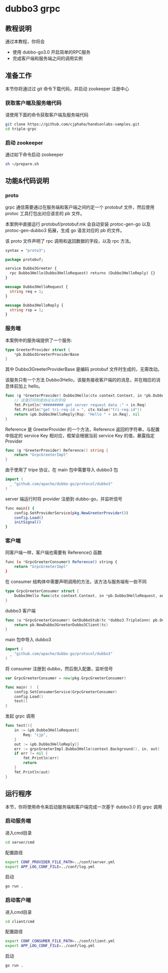# dubbo3 grpc

## 教程说明

通过本教程，你将会

* 使用 dubbo-go3.0 开启简单的RPC服务
* 完成客户端和服务端之间的调用实例

## 准备工作

本节你将通过过 git 命令下载代码，并启动 zookeeper 注册中心

### 获取客户端及服务端代码

请使用下面的命令获取客户端及服务端代码

```bash
git clone https://github.com/cjphaha/handsonlabs-samples.git
cd triple-grpc
```

### 启动 zookeeper

通过如下命令启动 zookeeper

```bash
sh ~/prepare.sh
```

## 功能&代码说明

### proto

grpc 通信需要通过在服务端和客户端之间约定一个 protobuf 文件，然后使用 protoc 工具打包出对应语言的 pb 文件。

本案例中直接运行 protobuf/protobuf.mk 会自动安装 protoc-gen-go 以及 protoc-gen-dubbo3 拓展，生成 go 语言对应的 pb 的文件。

该 proto 文件声明了 rpc 调用和返回数据的字段，以及 rpc 方法。

```protobuf
syntax = "proto3";

package protobuf;

service Dubbo3Greeter {
  rpc Dubbo3Hello(Dubbo3HelloRequest) returns (Dubbo3HelloReply) {}
}

message Dubbo3HelloRequest {
  string req = 1;
}

message Dubbo3HelloReply {
  string rsp = 1;
}

```

### 服务端

本案例中的服务端提供了一个服务:

```go
type GreeterProvider struct {
	*pb.Dubbo3GreeterProviderBase
}
```

其中 Dubbo3GreeterProviderBase 是编码 protobuf 文件时生成的，无需改动。



该服务只有一个方法 Dubbo3Hello，该服务接收客户端的的消息，并在相应的消息体前加上 hello。

```go
func (g *GreeterProvider) Dubbo3Hello(ctx context.Context, in *pb.Dubbo3HelloRequest) (*pb.Dubbo3HelloReply, error) {
	// 这里打印的是协议头的字段 
    fmt.Println("######### get server request data :" + in.Req)
	fmt.Println("get tri-req-id = ", ctx.Value("tri-req-id"))
	return &pb.Dubbo3HelloReply{Rsp: "Hello " + in.Req}, nil
}
```



Reference 是 GreeterProvider 的一个方法，Reference 返回的字符串，与配置中指定的 service Key 相对应，框架会根据当前 service Key 的值，暴露指定 Provider

```go
func (g *GreeterProvider) Reference() string {
	return "GrpcGreeterImpl"
}
```



由于使用了 tripe 协议，在 main 包中需要导入 dubbo3 包

```go
import (
  _ "github.com/apache/dubbo-go/protocol/dubbo3"
)
```



server 端运行时将 provider 注册到 dubbo-go，并监听信号

```bash
func main() {
	config.SetProviderService(pkg.NewGreeterProvider())
	config.Load()
	initSignal()
}
```

### 客户端

同客户端一样，客户端也需要有 Reference() 函数

```bash
func (u *GrpcGreeterConsumer) Reference() string {
	return "GrpcGreeterImpl"
}
```



在 consumer 结构体中需要声明调用的方法，该方法与服务端有一些不同

```go
type GrpcGreeterConsumer struct {
	Dubbo3Hello func(ctx context.Context, in *pb.Dubbo3HelloRequest, out *pb.Dubbo3HelloReply) error
}
```



dubbo3 客户端

```go
func (u *GrpcGreeterConsumer) GetDubboStub(tc *dubbo3.TripleConn) pb.Dubbo3GreeterClient {
	return pb.NewDubbo3GreeterDubbo3Client(tc)
}
```



main 包中导入 dubbo3

```go
import (
  _ "github.com/apache/dubbo-go/protocol/dubbo3"
)
```



将 consumer 注册到 dubbo，然后倒入配置，监听信号

```go
var GrpcGreeterConsumer = new(pkg.GrpcGreeterConsumer)

func main( )  {
	config.SetConsumerService(GrpcGreeterConsumer)
	config.Load()
	test()
}
```



发起 grpc 调用

```go
func test(){
	in := &pb.Dubbo3HelloRequest{
		Req: "cjp",
	}
	out := &pb.Dubbo3HelloReply{}
	err := grpcGreeterImpl.Dubbo3Hello(context.Background(), in, out)
	if err != nil {
		fmt.Println(err)
		return
	}
	fmt.Println(out)
}
```

## 运行程序

本节，你将使用命令来启动服务端和客户端完成一次基于 dubbo3.0 的 grpc 调用

### 启动服务端

进入cmd目录

```bash
cd server/cmd
```

配置路径

```bash
export CONF_PROVIDER_FILE_PATH=../conf/server.yml
export APP_LOG_CONF_FILE=../conf/log.yml
```

启动

```bash
go run .
```

### 启动客户端

进入cmd目录

```bash
cd client/cmd
```

配置路径

```bash
export CONF_CONSUMER_FILE_PATH=../conf/client.yml
export APP_LOG_CONF_FILE=../conf/log.yml
```

启动

```bash
go run .
```
